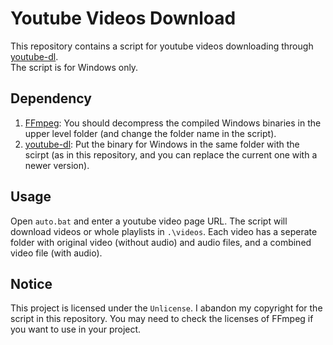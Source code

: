 # Youtube Videos Download

This repository contains a script for youtube videos downloading through [youtube-dl](https://github.com/rg3/youtube-dl).  
The script is for Windows only.

## Dependency

1. [FFmpeg](https://ffmpeg.org/): You should decompress the compiled Windows binaries in the upper level folder (and change the folder name in the script).
2. [youtube-dl](https://github.com/rg3/youtube-dl): Put the binary for Windows in the same folder with the scirpt (as in this repository, and you can replace the current one with a newer version).

## Usage

Open `auto.bat` and enter a youtube video page URL. The script will download videos or whole playlists in `.\videos`. Each video has a seperate folder with original video (without audio) and audio files, and a combined video file (with audio).

## Notice
This project is licensed under the `Unlicense`. I abandon my copyright for the script in this repository.
You may need to check the licenses of FFmpeg if you want to use in your project.
